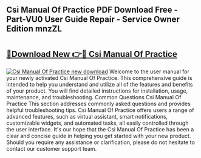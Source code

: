 ## Csi Manual Of Practice PDF Download Free - Part-VU0 User Guide Repair - Service Owner Edition mnzZL

# <h2><a href="http://bc4579.oget.top/?id=Csi+Manual+Of+Practice">🔗Download New 👉🔴 Csi Manual Of Practice</a></h2>

[![Csi Manual Of Practice new download](https://i.imgur.com/5g1atiW.png)](http://bc4579.oget.top/?id=Csi+Manual+Of+Practice)
Welcome to the user manual for your newly activated Csi Manual Of Practice. This comprehensive guide is intended to help you understand and utilize all of the features and benefits of your product. You will find detailed instructions for installation, usage, maintenance, and troubleshooting. Common Questions Csi Manual Of Practice This section addresses commonly asked questions and provides helpful troubleshooting tips. Csi Manual Of Practice offers users a range of advanced features, such as virtual assistant, smart notifications, customizable widgets, and automated tasks, all easily controlled through the user interface. It's our hope that the Csi Manual Of Practice has been a clear and concise guide in helping you get started with your new product. Should you require any assistance or clarification, please do not hesitate to contact our customer support team.
